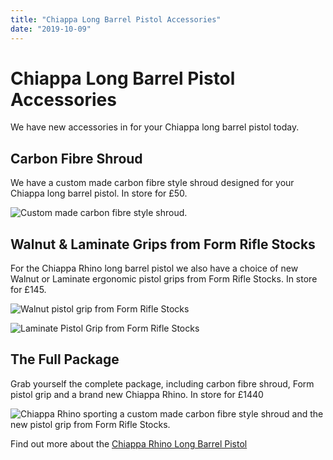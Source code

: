 ```yaml
---
title: "Chiappa Long Barrel Pistol Accessories"
date: "2019-10-09"
---
```


# **Chiappa Long Barrel Pistol Accessories**

We have new accessories in for your Chiappa long barrel pistol today.

## Carbon Fibre Shroud

We have a custom made carbon fibre style shroud designed for your Chiappa long barrel pistol. In store for £50.

![Custom made carbon fibre style shroud.](https://res.cloudinary.com/shooting-supplies/image/upload/v1573565101/chiapp-with-carbon-shroud-2_xvteaf_f97i8h.png)

## Walnut & Laminate Grips from Form Rifle Stocks

For the Chiappa Rhino long barrel pistol we also have a choice of new Walnut or Laminate ergonomic pistol grips from Form Rifle Stocks. In store for £145.

![Walnut pistol grip from Form Rifle Stocks](https://res.cloudinary.com/shooting-supplies/image/upload/v1573565229/chiapp-walnut_evqxtp_h2jhqa.png)

![Laminate Pistol Grip from Form Rifle Stocks](https://res.cloudinary.com/shooting-supplies/image/upload/v1573564943/laminate-grip-on-chiappa_tiipga_i16mbt.jpg)

## The Full Package

Grab yourself the complete package, including carbon fibre shroud, Form pistol grip and a brand new Chiappa Rhino. In store for £1440

![Chiappa Rhino sporting a custom made carbon fibre style shroud and the new pistol grip from Form Rifle Stocks.](https://res.cloudinary.com/shooting-supplies/image/upload/v1573565016/chiappa-with-carbon-shroud_cgu2qr_bprfnp.jpg)

Find out more about the [Chiappa Rhino Long Barrel Pistol](https://shootingsuppliesltd.co.uk/long-barrel-pistols/)
